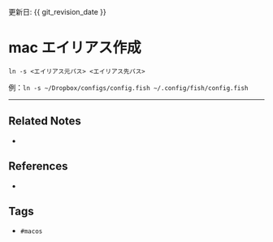 更新日: {{ git_revision_date }}

# mac エイリアス作成
`ln -s <エイリアス元パス> <エイリアス先パス>`

例：`ln -s ~/Dropbox/configs/config.fish ~/.config/fish/config.fish`

---
## Related Notes
- 

## References
- 

## Tags
- `#macos` 